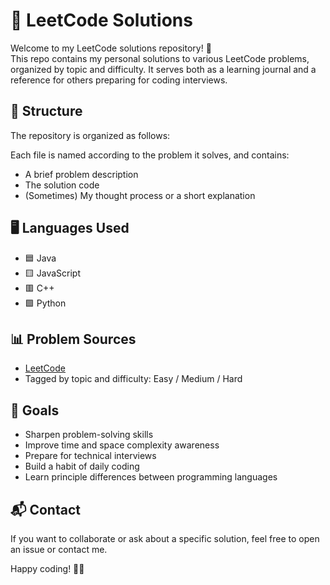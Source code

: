 # 📘 LeetCode Solutions

Welcome to my LeetCode solutions repository! 🚀  
This repo contains my personal solutions to various LeetCode problems, organized by topic and difficulty. It serves both as a learning journal and a reference for others preparing for coding interviews.

## 📁 Structure

The repository is organized as follows:


Each file is named according to the problem it solves, and contains:
- A brief problem description
- The solution code
- (Sometimes) My thought process or a short explanation

## 🖥️ Languages Used

- 🟦 Java
- 🟨 JavaScript
- 🟥 C++
- 🟩 Python

## 📊 Problem Sources

- [LeetCode](https://leetcode.com/)
- Tagged by topic and difficulty: Easy / Medium / Hard

## 🎯 Goals

- Sharpen problem-solving skills
- Improve time and space complexity awareness
- Prepare for technical interviews
- Build a habit of daily coding
- Learn principle differences between programming languages

## 📬 Contact

If you want to collaborate or ask about a specific solution, feel free to open an issue or contact me.

Happy coding! 🧠✨

